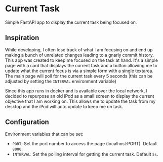 # Current Task

Simple FastAPI app to display the current task being focused on.

## Inspiration

While developing, I often lose track of what I am focusing on and end up making a bunch of unrelated changes leading to a gnarly commit history. This app was created to keep me focused on the task at hand. It's a simple page with a card that displays the current task and a button allowing me to update what the current focus is via a simple form with a single textarea. The main page will poll for the current task every 5 seconds (this can be adjusted by setting the `INTERVAL` environment variable)

Since this app runs in docker and is available over the local network, I decided to repurpose an old iPod as a small screen to display the current objective that I am working on. This allows me to update the task from my desktop and the iPod will auto update to keep me on task.

## Configuration

Environment variables that can be set:

- `PORT`: Set the port number to access the page (localhost:PORT). Default `8000`.
- `INTERVAL`: Set the polling interval for getting the current task. Default `5s`.
